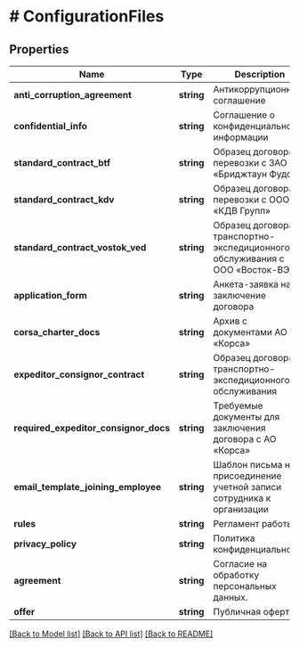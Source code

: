 # # ConfigurationFiles

## Properties

Name | Type | Description | Notes
------------ | ------------- | ------------- | -------------
**anti_corruption_agreement** | **string** | Антикоррупционное соглашение | [optional]
**confidential_info** | **string** | Соглашение о конфиденциальной информации | [optional]
**standard_contract_btf** | **string** | Образец договора перевозки с ЗАО «Бриджтаун Фудс» | [optional]
**standard_contract_kdv** | **string** | Образец договора перевозки с ООО «КДВ Групп» | [optional]
**standard_contract_vostok_ved** | **string** | Образец договора транспортно-экспедиционного обслуживания с ООО «Восток-ВЭД» | [optional]
**application_form** | **string** | Анкета-заявка на заключение договора | [optional]
**corsa_charter_docs** | **string** | Архив с документами АО «Корса» | [optional]
**expeditor_consignor_contract** | **string** | Образец договора транспортно-экспедиционного обслуживания | [optional]
**required_expeditor_consignor_docs** | **string** | Требуемые документы для заключения договора с АО «Корса» | [optional]
**email_template_joining_employee** | **string** | Шаблон письма на присоединение учетной записи сотрудника к организации | [optional]
**rules** | **string** | Регламент работы | [optional]
**privacy_policy** | **string** | Политика конфиденциальности | [optional]
**agreement** | **string** | Согласие на обработку персональных данных. | [optional]
**offer** | **string** | Публичная оферта | [optional]

[[Back to Model list]](../../README.md#models) [[Back to API list]](../../README.md#endpoints) [[Back to README]](../../README.md)
